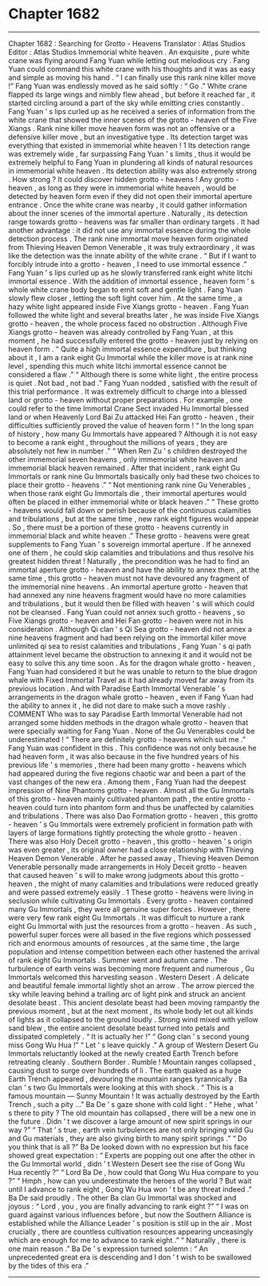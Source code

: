 
# Chapter 1682


---

Chapter 1682 : Searching for Grotto - Heavens
Translator :
Atlas Studios
Editor :
Atlas Studios
Immemorial white heaven .
An exquisite , pure white crane was flying around Fang Yuan while letting out melodious cry .
Fang Yuan could command this white crane with his thoughts and it was as easy and simple as moving his hand .
“ I can finally use this rank nine killer move !” Fang Yuan was endlessly moved as he said softly : “ Go .”
White crane flapped its large wings and nimbly flew ahead , but before it reached far , it started circling around a part of the sky while emitting cries constantly .
Fang Yuan ’ s lips curled up as he received a series of information from the white crane that showed the inner scenes of the grotto - heaven of the Five Xiangs .
Rank nine killer move heaven form was not an offensive or a defensive killer move , but an investigative type .
Its detection target was everything that existed in immemorial white heaven !
1
Its detection range was extremely wide , far surpassing Fang Yuan ’ s limits , thus it would be extremely helpful to Fang Yuan in plundering all kinds of natural resources in immemorial white heaven .
Its detection ability was also extremely strong .
How strong ?
It could discover hidden grotto - heavens !
Any grotto - heaven , as long as they were in immemorial white heaven , would be detected by heaven form even if they did not open their immortal aperture entrance . Once the white crane was nearby , it could gather information about the inner scenes of the immortal aperture .
Naturally , its detection range towards grotto - heavens was far smaller than ordinary targets .
It had another advantage : it did not use any immortal essence during the whole detection process . The rank nine immortal move heaven form originated from Thieving Heaven Demon Venerable , it was truly extraordinary , it was like the detection was the innate ability of the white crane .
“ But if I want to forcibly intrude into a grotto - heaven , I need to use immortal essence .” Fang Yuan ’ s lips curled up as he slowly transferred rank eight white litchi immortal essence .
With the addition of immortal essence , heaven form ’ s whole white crane body began to emit soft and gentle light .
Fang Yuan slowly flew closer , letting the soft light cover him .
At the same time , a hazy white light appeared inside Five Xiangs grotto - heaven .
Fang Yuan followed the white light and several breaths later , he was inside Five Xiangs grotto - heaven , the whole process faced no obstruction .
Although Five Xiangs grotto - heaven was already controlled by Fang Yuan , at this moment , he had successfully entered the grotto - heaven just by relying on heaven form .
“ Quite a high immortal essence expenditure , but thinking about it , I am a rank eight Gu Immortal while the killer move is at rank nine level , spending this much white litchi immortal essence cannot be considered a flaw .”
“ Although there is some white light , the entire process is quiet . Not bad , not bad .”
Fang Yuan nodded , satisfied with the result of this trial performance .
It was extremely difficult to charge into a blessed land or grotto - heaven without proper preparations . For example , one could refer to the time Immortal Crane Sect invaded Hu Immortal blessed land or when Heavenly Lord Bai Zu attacked Hei Fan grotto - heaven , their difficulties sufficiently proved the value of heaven form !
“ In the long span of history , how many Gu Immortals have appeared ? Although it is not easy to become a rank eight , throughout the millions of years , they are absolutely not few in number .”
“ When Ren Zu ’ s children destroyed the other immemorial seven heavens , only immemorial white heaven and immemorial black heaven remained . After that incident , rank eight Gu Immortals or rank nine Gu Immortals basically only had these two choices to place their grotto - heavens .”
“ Not mentioning rank nine Gu Venerables , when those rank eight Gu Immortals die , their immortal apertures would often be placed in either immemorial white or black heaven .”
“ These grotto - heavens would fall down or perish because of the continuous calamities and tribulations , but at the same time , new rank eight figures would appear . So , there must be a portion of these grotto - heavens currently in immemorial black and white heaven .”
These grotto - heavens were great supplements to Fang Yuan ’ s sovereign immortal aperture .
If he annexed one of them , he could skip calamities and tribulations and thus resolve his greatest hidden threat !
Naturally , the precondition was he had to find an immortal aperture grotto - heaven and have the ability to annex them , at the same time , this grotto - heaven must not have devoured any fragment of the immemorial nine heavens .
An immortal aperture grotto - heaven that had annexed any nine heavens fragment would have no more calamities and tribulations , but it would then be filled with heaven ’ s will which could not be cleansed . Fang Yuan could not annex such grotto - heavens , so Five Xiangs grotto - heaven and Hei Fan grotto - heaven were not in his consideration . Although Qi clan ’ s Qi Sea grotto - heaven did not annex a nine heavens fragment and had been relying on the immortal killer move unlimited qi sea to resist calamities and tribulations , Fang Yuan ’ s qi path attainment level became the obstruction to annexing it and it would not be easy to solve this any time soon .
As for the dragon whale grotto - heaven , Fang Yuan had considered it but he was unable to return to the blue dragon whale with Fixed Immortal Travel as it had already moved far away from its previous location . And with Paradise Earth Immortal Venerable ’ s arrangements in the dragon whale grotto - heaven , even if Fang Yuan had the ability to annex it , he did not dare to make such a move rashly .
COMMENT
Who was to say Paradise Earth Immortal Venerable had not arranged some hidden methods in the dragon whale grotto - heaven that were specially waiting for Fang Yuan .
None of the Gu Venerables could be underestimated !
“ There are definitely grotto - heavens which suit me .” Fang Yuan was confident in this .
This confidence was not only because he had heaven form , it was also because in the five hundred years of his previous life ’ s memories , there had been many grotto - heavens which had appeared during the five regions chaotic war and been a part of the vast changes of the new era .
Among them , Fang Yuan had the deepest impression of Nine Phantoms grotto - heaven . Almost all the Gu Immortals of this grotto - heaven mainly cultivated phantom path , the entire grotto - heaven could turn into phantom form and thus be unaffected by calamities and tribulations .
There was also Dao Formation grotto - heaven , this grotto - heaven ’ s Gu Immortals were extremely proficient in formation path with layers of large formations tightly protecting the whole grotto - heaven .
There was also Holy Deceit grotto - heaven , this grotto - heaven ’ s origin was even greater , its original owner had a close relationship with Thieving Heaven Demon Venerable . After he passed away , Thieving Heaven Demon Venerable personally made arrangements in Holy Deceit grotto - heaven that caused heaven ’ s will to make wrong judgments about this grotto - heaven , the might of many calamities and tribulations were reduced greatly and were passed extremely easily .
1
These grotto - heavens were living in seclusion while cultivating Gu Immortals .
Every grotto - heaven contained many Gu Immortals , they were all genuine super forces .
However , there were very few rank eight Gu Immortals .
It was difficult to nurture a rank eight Gu Immortal with just the resources from a grotto - heaven .
As such , powerful super forces were all based in the five regions which possessed rich and enormous amounts of resources , at the same time , the large population and intense competition between each other hastened the arrival of rank eight Gu Immortals .
Summer went and autumn came . The turbulence of earth veins was becoming more frequent and numerous , Gu Immortals welcomed this harvesting season .
Western Desert .
A delicate and beautiful female immortal lightly shot an arrow .
The arrow pierced the sky while leaving behind a trailing arc of light pink and struck an ancient desolate beast .
This ancient desolate beast had been moving rampantly the previous moment , but at the next moment , its whole body let out all kinds of lights as it collapsed to the ground loudly .
Strong wind mixed with yellow sand blew , the entire ancient desolate beast turned into petals and dissipated completely .
“ It is actually her !”
“ Gong clan ’ s second young miss Gong Wu Hua !”
“ Let ’ s leave quickly .”
A group of Western Desert Gu Immortals reluctantly looked at the newly created Earth Trench before retreating cleanly .
Southern Border .
Rumble !
Mountain ranges collapsed , causing dust to surge over hundreds of li .
The earth quaked as a huge Earth Trench appeared , devouring the mountain ranges tyrannically .
Ba clan ’ s two Gu Immortals were looking at this with shock .
“ This is a famous mountain — Sunny Mountain ! It was actually destroyed by the Earth Trench , such a pity …”
Ba De ’ s gaze shone with cold light : “ Hehe , what ’ s there to pity ? The old mountain has collapsed , there will be a new one in the future . Didn ’ t we discover a large amount of new spirit springs in our way ?”
“ That ’ s true , earth vein turbulences are not only bringing wild Gu and Gu materials , they are also giving birth to many spirit springs .”
“ Do you think that is all ?” Ba De looked down with no expression but his face showed great expectation : “ Experts are popping out one after the other in the Gu Immortal world , didn ’ t Western Desert see the rise of Gong Wu Hua recently ?”
“ Lord Ba De , how could that Gong Wu Hua compare to you ?”
“ Hmph , how can you underestimate the heroes of the world ? But wait until I advance to rank eight , Gong Wu Hua won ’ t be any threat indeed .” Ba De said proudly .
The other Ba clan Gu Immortal was shocked and joyous : “ Lord , you , you are finally advancing to rank eight ?”
“ I was on guard against various influences before , but now the Southern Alliance is established while the Alliance Leader ’ s position is still up in the air . Most crucially , there are countless cultivation resources appearing unceasingly which are enough for me to advance to rank eight .”
“ Naturally , there is one main reason .” Ba De ’ s expression turned solemn : “ An unprecedented great era is descending and I don ’ t wish to be swallowed by the tides of this era .”

---

